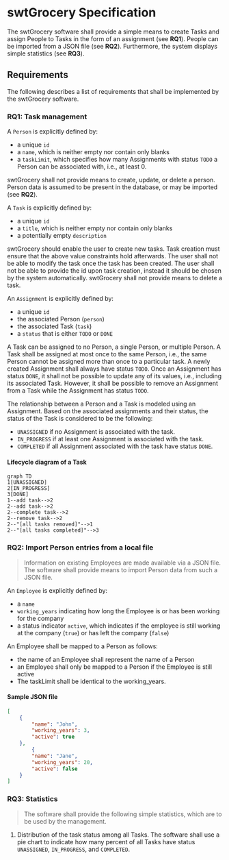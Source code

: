 # swtGrocery Specification

The swtGrocery software shall provide a simple means to create Tasks and assign People to Tasks in the form of an
assignment (see **RQ1**). People can be imported from a JSON file (see **RQ2**). Furthermore, the system displays simple
statistics (see **RQ3**).

## Requirements

The following describes a list of requirements that shall be implemented by the swtGrocery software.

### RQ1: Task management

A `Person` is explicitly defined by:

* a unique `id`
* a `name`, which is neither empty nor contain only blanks
* a `taskLimit`, which specifies how many Assignments with status `TODO` a Person can be associated with, i.e., at least
  0.

swtGrocery shall not provide means to create, update, or delete a person. Person data is assumed to be present in the
database, or may be imported (see **RQ2**).

A `Task` is explicitly defined by:

* a unique `id`
* a `title`, which is neither empty nor contain only blanks
* a potentially empty `description`

swtGrocery should enable the user to create new tasks. Task creation must ensure that the above value constraints hold
afterwards. The user shall not be able to modify the task once the task has been created. The user shall not be able to
provide the id upon task creation, instead it should be chosen by the system automatically. swtGrocery shall not provide
means to delete a task.

An `Assignment` is explicitly defined by:

* a unique `id`
* the associated Person (`person`)
* the associated Task (`task`)
* a `status` that is either `TODO` or `DONE`

A Task can be assigned to no Person, a single Person, or multiple Person. A Task shall be assigned at most once to the
same Person, i.e., the same Person cannot be assigned more than once to a particular task. A newly created Assignment
shall always have status `TODO`. Once an Assignment has status `DONE`, it shall not be possible to update any of its
values, i.e., including its associated Task. However, it shall be possible to remove an Assignment from a Task while the
Assignment has status `TODO`.

The relationship between a Person and a Task is modeled using an Assignment. Based on the associated assignments and
their status, the status of the Task is considered to be the following:

* `UNASSIGNED` if no Assignment is associated with the task.
* `IN_PROGRESS` if at least one Assignment is associated with the task.
* `COMPLETED` if all Assignment associated with the task have status `DONE`.

#### Lifecycle diagram of a Task

```mermaid
graph TD
1[UNASSIGNED]
2[IN_PROGRESS]
3[DONE]
1--add task-->2
2--add task-->2
2--complete task-->2
2--remove task-->2
2--"[all tasks removed]"-->1
2--"[all tasks completed]"-->3
```

### RQ2: Import Person entries from a local file

> Information on existing Employees are made available via a JSON file. The software shall provide means to import
> Person data from such a JSON file.

An `Employee` is explicitly defined by:

* a `name`
* `working_years` indicating how long the Employee is or has been working for the company
* a status indicator `active`, which indicates if the employee is still working at the company (`true`) or has left the
  company (`false`)

An Employee shall be mapped to a Person as follows:

* the name of an Employee shall represent the name of a Person
* an Employee shall only be mapped to a Person if the Employee is still active
* The taskLimit shall be identical to the working_years.

#### Sample JSON file

```json
[
    {
        "name": "John",
        "working_years": 3,
        "active": true
    },
        {
        "name": "Jane",
        "working_years": 20,
        "active": false
    }
]
```

### RQ3: Statistics

> The software shall provide the following simple statistics, which are to be used by the management.

1. Distribution of the task status among all Tasks. The software shall use a pie chart to indicate how many percent of
   all Tasks have status `UNASSIGNED`, `IN_PROGRESS`, and `COMPLETED`.
